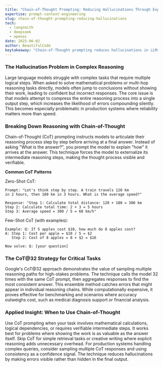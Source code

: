 ```yaml
---
title: "Chain-of-Thought Prompting: Reducing Hallucinations Through Explicit Reasoning Steps"
expertise: prompt-context-engineering
slug: chain-of-thought-prompting-reducing-hallucinations
tech:
  - langsmith
  - deepseek
  - openai
date: 2025-06-02
author: BeautifulCode
keytakeaway: "Chain-of-Thought prompting reduces hallucinations in LLMs by externalizing reasoning steps, making it essential for mathematical and multi-hop logical tasks where verifiable accuracy matters."
---
```


### The Hallucination Problem in Complex Reasoning

Large language models struggle with complex tasks that require multiple logical steps. When asked to solve mathematical problems or multi-hop reasoning tasks directly, models often jump to conclusions without showing their work, leading to confident but incorrect responses. The core issue is that models attempt to compress the entire reasoning process into a single output step, which increases the likelihood of errors compounding silently. This becomes especially problematic in production systems where reliability matters more than speed.

### Breaking Down Reasoning with Chain-of-Thought

Chain-of-Thought (CoT) prompting instructs models to articulate their reasoning process step by step before arriving at a final answer. Instead of asking "What is the answer?", you prompt the model to explain "how" it arrives at the answer. This technique forces the model to externalize its intermediate reasoning steps, making the thought process visible and verifiable.

**Common CoT Patterns**

Zero-Shot CoT:

```text
Prompt: "Let's think step by step. A train travels 120 km 
in 2 hours, then 180 km in 3 hours. What is the average speed?"

Response: "Step 1: Calculate total distance: 120 + 180 = 300 km
Step 2: Calculate total time: 2 + 3 = 5 hours  
Step 3: Average speed = 300 / 5 = 60 km/h"
```

Few-Shot CoT (with examples):

```text
Example: Q: If 5 apples cost $10, how much do 8 apples cost?
A: Step 1: Cost per apple = $10 / 5 = $2
   Step 2: Cost of 8 apples = 8 × $2 = $16

Now solve: Q: [your question]
```

### The CoT@32 Strategy for Critical Tasks

Google's CoT@32 approach demonstrates the value of sampling multiple reasoning paths for high-stakes problems. The technique calls the model 32 times with the same CoT prompt, then aggregates responses to find the most consistent answer. This ensemble method catches errors that might appear in individual reasoning chains. While computationally expensive, it proves effective for benchmarking and scenarios where accuracy outweighs cost, such as medical diagnosis support or financial analysis.

### Applied Insight: When to Use Chain-of-Thought

Use CoT prompting when your task involves mathematical calculations, logical dependencies, or requires verifiable intermediate steps. It works best for problems where showing the work is as valuable as the answer itself. Skip CoT for simple retrieval tasks or creative writing where explicit reasoning adds unnecessary overhead. For production systems handling complex queries, consider sampling multiple CoT responses and using consistency as a confidence signal. The technique reduces hallucinations by making errors visible rather than hidden in the final output.